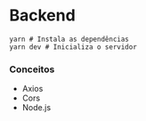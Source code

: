 <h1>Backend</h1>

```
yarn # Instala as dependências
yarn dev # Inicializa o servidor
```

<h3>Conceitos</h3>
<ul>
  <li>Axios</li>
  <li>Cors</li>
  <li>Node.js</li>
</ul>
